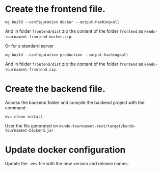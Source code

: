 # Create the frontend file.

```
ng build --configuration docker --output-hashing=all
```

And in folder `frontend/dist` zip the content of the folder `frontend` as `kendo-tournament-frontend-docker.zip`.

Or for a standard server

```
ng build --configuration production --output-hashing=all
```

And in folder `frontend/dist` zip the content of the folder `frontend` as `kendo-tournament-frontend.zip`.

# Create the backend file.

Access the backend folder and compile the backend project with the command:

```
mvn clean install
```

User the file generated on `kendo-tournament-rest/target/kendo-tournament-backend.jar`

# Update docker configuration

Update the `.env` file with the new version and release names. 
